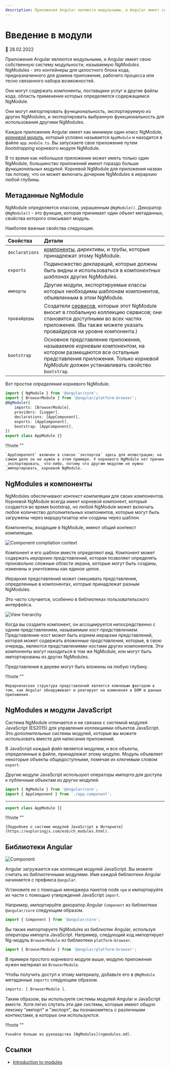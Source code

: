 ```yaml
---
description: Приложения Angular являются модульными, и Angular имеет свою собственную систему модульности, называемую NgModules
---
```


# Введение в модули

:date: 28.02.2022

Приложения Angular являются модульными, и Angular имеет свою собственную систему модульности, называемую _NgModules_. NgModules - это контейнеры для целостного блока кода, предназначенного для домена приложения, рабочего процесса или тесно связанного набора возможностей.

Они могут содержать компоненты, поставщики услуг и другие файлы кода, область применения которых определяется содержащимся NgModule.

Они могут импортировать функциональность, экспортируемую из других NgModules, и экспортировать выбранную функциональность для использования другими NgModules.

Каждое приложение Angular имеет как минимум один класс NgModule, [_корневой модуль_](bootstrapping.md), который условно называется `AppModule` и находится в файле `app.module.ts`. Вы запускаете свое приложение путем _bootstrapping_ корневого модуля NgModule.

В то время как небольшое приложение может иметь только один NgModule, большинство приложений имеют гораздо больше _функциональных модулей_. Корневой NgModule для приложения назван так потому, что он может включать дочерние NgModules в иерархию любой глубины.

## Метаданные NgModule

NgModule определяется классом, украшенным `@NgModule()`. Декоратор `@NgModule()` - это функция, которая принимает один объект метаданных, свойства которого описывают модуль.

Наиболее важные свойства следующие.

| Свойства       | Детали                                                                                                                                                                                                                         |
| :------------- | :----------------------------------------------------------------------------------------------------------------------------------------------------------------------------------------------------------------------------- |
| `declarations` | [компоненты](architecture-components.md), _директивы_, и _трубы_, которые принадлежат этому NgModule.                                                                                                                          |
| `exports`      | Подмножество деклараций, которые должны быть видны и использоваться в _компонентных шаблонах_ других NgModules.                                                                                                                |
| `импорты`      | Другие модули, экспортируемые классы которых необходимы шаблонам компонентов, объявленным в _этом_ NgModule.                                                                                                                   |
| `провайдеры`   | Создатели [сервисов](architecture-services.md), которые этот NgModule вносит в глобальную коллекцию сервисов; они становятся доступными во всех частях приложения. (Вы также можете указать провайдеров на уровне компонента.) |
| `bootstrap`    | Основное представление приложения, называемое _корневым компонентом_, на котором размещаются все остальные представления приложения. Только _корневой NgModule_ должен устанавливать свойство `bootstrap`.                     |

Вот простое определение корневого NgModule.

```ts
import { NgModule } from '@angular/core';
import { BrowserModule } from '@angular/platform-browser';
@NgModule({
    imports: [BrowserModule],
    providers: [Logger],
    declarations: [AppComponent],
    exports: [AppComponent],
    bootstrap: [AppComponent],
})
export class AppModule {}
```

!!!note ""

    `AppComponent` включен в список `экспортов` здесь для иллюстрации; на самом деле он не нужен в этом примере. У корневого NgModule нет причин _экспортировать_ что-либо, потому что другим модулям не нужно _импортировать_ корневой NgModule.

## NgModules и компоненты

NgModules обеспечивают _контекст компиляции_ для своих компонентов. Корневой NgModule всегда имеет корневой компонент, который создается во время bootstrap, но любой NgModule может включать любое количество дополнительных компонентов, которые могут быть загружены через маршрутизатор или созданы через шаблон.

Компоненты, входящие в NgModule, имеют общий контекст компиляции.

![Component compilation context](compilation-context.png)

Компонент и его шаблон вместе определяют _вид_. Компонент может содержать _иерархию представлений_, которая позволяет определять произвольно сложные области экрана, которые могут быть созданы, изменены и уничтожены как единое целое.

Иерархия представлений может смешивать представления, определенные в компонентах, которые принадлежат разным NgModules.

Это часто случается, особенно в библиотеках пользовательского интерфейса.

![View hierarchy](view-hierarchy.png)

Когда вы создаете компонент, он ассоциируется непосредственно с одним представлением, называемым _хост-представлением_. Представление-хост может быть корнем иерархии представлений, которая может содержать _вложенные представления_, которые, в свою очередь, являются представлениями-хостами других компонентов.
Эти компоненты могут находиться в том же NgModule, или могут быть импортированы из других NgModules.

Представления в дереве могут быть вложены на любую глубину.

!!!note ""

    Иерархическая структура представлений является ключевым фактором в том, как Angular обнаруживает и реагирует на изменения в DOM и данных приложения.

## NgModules и модули JavaScript

Система NgModule отличается и не связана с системой модулей JavaScript (ES2015) для управления коллекциями объектов JavaScript. Это _дополнительные_ системы модулей, которые вы можете использовать вместе для написания приложений.

В JavaScript каждый _файл_ является модулем, и все объекты, определенные в файле, принадлежат этому модулю. Модуль объявляет некоторые объекты общедоступными, помечая их ключевым словом `export`.

Другие модули JavaScript используют операторы _импорта_ для доступа к публичным объектам из других модулей.

```ts
import { NgModule } from '@angular/core';
import { AppComponent } from './app.component';
```

---

```ts
export class AppModule {}
```

!!!note ""

    [Подробнее о системе модулей JavaScript в Интернете](https://exploringjs.com/es6/ch_modules.html).

## Библиотеки Angular

![Component](library-module.png)

Angular загружается как коллекция модулей JavaScript. Вы можете считать их библиотечными модулями.
Имя каждой библиотеки Angular начинается с префикса `@angular`.

Установите их с помощью менеджера пакетов node `npm` и импортируйте их части с помощью утверждений JavaScript `import`.

Например, импортируйте декоратор Angular `Component` из библиотеки `@angular/core` следующим образом.

```ts
import { Component } from '@angular/core';
```

Вы также импортируете NgModules из библиотек Angular, используя операторы импорта JavaScript. Например, следующий код импортирует Ng-модуль `BrowserModule` из библиотеки `platform-browser`.

```ts
import { BrowserModule } from '@angular/platform-browser';
```

В примере простого корневого модуля выше, модулю приложения нужен материал из `BrowserModule`.

Чтобы получить доступ к этому материалу, добавьте его в `@NgModule` метаданные `imports` следующим образом.

```ts
imports: [ BrowserModule ],
```

Таким образом, вы используете системы модулей Angular и JavaScript _вместе_. Хотя легко спутать эти две системы, которые имеют общую лексику "импорт" и "экспорт", вы познакомитесь с различными контекстами, в которых они используются.

!!!note ""

    Узнайте больше из руководства [NgModules](ngmodules.md).

## Ссылки

-   [Introduction to modules](https://angular.io/guide/architecture-modules)
